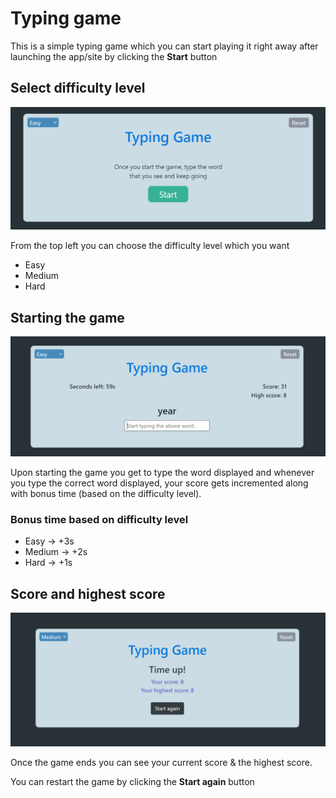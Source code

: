# Typing game

This is a simple typing game which you can start playing it right away after launching the app/site by clicking the **Start** button

## Select difficulty level

![start scree](./src/images/start.png)

From the top left you can choose the difficulty level which you want

- Easy
- Medium
- Hard

## Starting the game

![game screen](./src/images/game.png)

Upon starting the game you get to type the word displayed and whenever you type the correct word displayed,
your score gets incremented along with bonus time (based on the difficulty level).

### Bonus time based on difficulty level

- Easy → +3s
- Medium → +2s
- Hard → +1s

## Score and highest score

![end screen](./src/images/end.png)

Once the game ends you can see your current score & the highest score.

You can restart the game by clicking the **Start again** button

